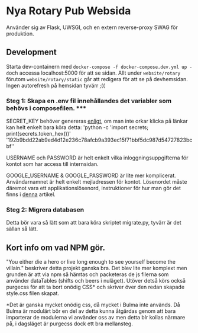 # Nya Rotary Pub Websida

Använder sig av Flask, UWSGI, och en extern reverse-proxy SWAG för produktion.

## Development

Starta dev-containern med `docker-compose -f docker-compose.dev.yml up -d`och accessa localhost:5000 för att se sidan. Allt under `website/rotary` förutom `website/rotary/static` går att redigera för att se på devhemsidan. Ingen autorefresh på hemsidan tyvärr ;((

### Steg 1: Skapa en .env fil innehållandes det variabler som behövs i composefilen. ***
SECRET_KEY behöver genereras [enligt](https://flask.palletsprojects.com/en/stable/config/#SECRET_KEY), om man inte orkar klicka på länkar kan helt enkelt bara köra detta: 'python -c 'import secrets; print(secrets.token_hex())' '192b9bdd22ab9ed4d12e236c78afcb9a393ec15f71bbf5dc987d54727823bcbf''

USERNAME och PASSWORD är helt enkelt vilka inloggningsuppgifterna för kontot som har access till internsidan. 

GOOGLE_USERNAME & GOOGLE_PASSWORD är lite mer komplicerat. Användarnamnet är helt enkelt mejladressen för kontot. Lösenordet måste däremot vara ett applikationslösenord, instruktioner för hur man gör det finns i [denna](https://support.google.com/accounts/answer/185833?hl=en) artikel.


### Steg 2: Migrera databasen
Detta bör vara så lätt som att bara köra skriptet migrate.py, tyvärr är det sällan så lätt.

## Kort info om vad NPM gör.
"You either die a hero or live long enough to see yourself become the villain." beskriver detta projekt ganska bra. Det blev lite mer komplext men grunden är att via npm så hämtas och packeteras de js filerna som använder dataTables (shifts och beers i nuläget). Utöver detså körs också purgecss för att ta bort onödig CSS* och skriver över den redan skapade style.css filen skapat.


*Det är ganska mycket onödig css, då mycket i Bulma inte används. Då Bulma är modulärt bör en del av detta kunna åtgärdas genom att bara importerar de modulerna vi använder oss av men detta blr kollas närmare på, i dagsläget är purgecss dock ett bra mellansteg.
